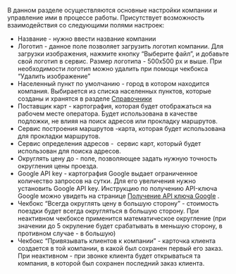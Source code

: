 В данном разделе осуществляются основные настройки компании и управление ими в процессе работы. Присутствует возможность взаимодействия со следующими полями настроек:

* Название - нужно ввести название компании
* Логотип - данное поле позволяет загрузить логотип компании. Для загрузки изображения, нажмите кнопку “Выберите файл”, и добавьте свой логотип в сервис. Размер логотипа - 500х500 px и выше. При необходимости логотип можно удалить при помощи чекбокса “Удалить изображение”
* Населенный пункт по умолчанию - город в котором находится компания. Выбирается из списка населенных пунктов, которые созданы и хранятся в разделе [Справочники](/wiki/spaces/LIG/pages/3833926)
* Поставщик карт - картография, которая будет отображаться на рабочем месте оператора. Будет использована в качестве подложки, не влияя на поиск адресов или прокладку маршрутов.
* Сервис построения маршрутов -карта, которая будет использована для прокладки маршрутов.
* Сервис определения адресов -  сервис карт, который будет использован для поиска адресов.
* Округлять цену до - поле, позволяющее задать нужную точность округления цены проезда.
* Google API key - картография Google выдает ограниченное количество запросов на сутки. Для его увеличения нужно установить Google API key. Инструкцию по получению API-ключа Google можно увидеть на странице [Получение API ключа Google](/wiki/pages/createpage.action?spaceKey=AEOP&title=6.11%20%D0%9F%D0%BE%D0%BB%D1%83%D1%87%D0%B5%D0%BD%D0%B8%D0%B5%20API%20%D0%BA%D0%BB%D1%8E%D1%87%D0%B0%20Google) .
* Чекбокс “Всегда округлять цену в большую сторону” - стоимость поездки будет всегда округляться в большую сторону. При неактивном чекбоксе применится математическое округление (при значении до 5 окруление будет срабатывать в меньшую сторону, в противном случае - в большую)
* Чекбокс “Привязывать клиентов к компании” - карточка клиента создается в той компании, в какой был сохранен первый его заказ. При неактивном - при звонке клиента будет открываться та компания, в которой был сохранен последний заказ клиента.